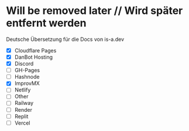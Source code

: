 # Will be removed later // Wird später entfernt werden

Deutsche Übersetzung für die Docs von is-a.dev

- [X] Cloudflare Pages
- [X] DanBot Hosting
- [X] Discord
- [ ] GH-Pages
- [ ] Hashnode
- [X] ImprovMX
- [ ] Netlify
- [ ] Other
- [ ] Railway
- [ ] Render
- [ ] Replit
- [ ] Vercel